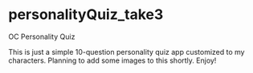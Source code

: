 # personalityQuiz_take3
OC Personality Quiz

This is just a simple 10-question personality quiz app customized to my characters. Planning to add some images to this shortly. 
Enjoy!

